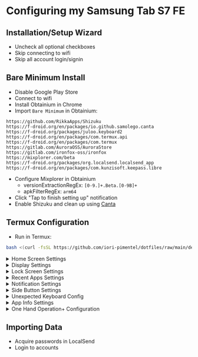 # Configuring my Samsung Tab S7 FE

## Installation/Setup Wizard
- Uncheck all optional checkboxes
- Skip connecting to wifi
- Skip all account login/signin

## Bare Minimum Install
- Disable Google Play Store
- Connect to wifi
- Install Obtainium in Chrome
- Import `Bare Minimum` in Obtainium:
```text
https://github.com/RikkaApps/Shizuku
https://f-droid.org/en/packages/io.github.samolego.canta
https://f-droid.org/packages/juloo.keyboard2
https://f-droid.org/en/packages/com.termux.api
https://f-droid.org/en/packages/com.termux
https://gitlab.com/AuroraOSS/AuroraStore
https://gitlab.com/ironfox-oss/ironfox
https://mixplorer.com/beta
https://f-droid.org/packages/org.localsend.localsend_app
https://f-droid.org/en/packages/com.kunzisoft.keepass.libre
```
- Configure Mixplorer in Obtainium
    - versionExtractionRegEx: `[0-9.]+.Beta.[0-9B]+`
    - apkFilterRegEx: `arm64`
- Click "Tap to finish setting up" notification
- Enable Shizuku and clean up using [Canta](android/canta.json)

## Termux Configuration
- Run in Termux:
```bash
bash <(curl -fsSL https://github.com/iori-pimentel/dotfiles/raw/main/deploy.sh)
```
<details><summary> Home Screen Settings </summary>

| Setting             | Value              |
|---------------------|--------------------|
| Home Screen Layout  | Home Screen Only   |
| App Icon Badge      | Off                |
| Search From Home    | Off                |
</details>

<details><summary> Display Settings </summary>

| Setting                     | Value             |
|-----------------------------|-------------------|
| Screen Timeout              | 30 minutes        |
| Edge Panels                 | Off               |
| Taskbar                     | Off               |
| Navigation Type             | Swipe From Bottom |
| Block Gestures with S-Pen   | On                |
</details>

<details><summary> Lock Screen Settings </summary>

| Setting                | Value |
|------------------------|-------|
| Touch and Hold to Edit | Off   |
| Widgets                | None  |
</details>

<details><summary> Recent Apps Settings </summary>

| Setting               | Value |
|-----------------------|-------|
| Show Recommended Apps | Off   |
</details>

<details><summary> Notification Settings </summary>

| Setting                  | Value |
|--------------------------|-------|
| Lock Screen Notification | Off   |
| Show Notification Icons  | All   |
</details>

<details><summary> Side Button Settings </summary>

| Setting         | Action          |
|-----------------|-----------------|
| Double Press    | Off             |
| Press and Hold  | Power Off Menu  |
</details>

<details><summary> Unexpected Keyboard Config </summary>

| Option                   | Value                         |
|--------------------------|-------------------------------|
| Landscape Height         | 30%                           |
| Horizontal Margin        | 200dp                         |
| Automatic Capitalization | Off                           |
| Remove Keys              | Compose, Voice, Clipboard     |
</details>

<details><summary> App Info Settings </summary>

| App         | Unrestricted Battery | Appear on Top  | Default App  |
|-------------|----------------------|----------------|--------------|
| Termux      | ✅                   | ✅             | ❌           |
| Termux API  | ✅                   | ✅             | ❌           |
| Aurora Store| ❌                   | ❌             | ✅           |
</details>

<details><summary> One Hand Operation+ Configuration </summary>

| Gesture           | Short Swipe      | Long Swipe       |
|-------------------|------------------|------------------|
| Right Top         | Previous App     | Task Switcher    |
| Right Bottom      | Quick Tools      | Quick Launcher   |

| Option            | Value |
|-------------------|-------|
| S-Pen Gestures    | Off   |
| Long Swipe Delay  | 0ms   |
</details>

## Importing Data
- Acquire passwords in LocalSend
- Login to accounts
